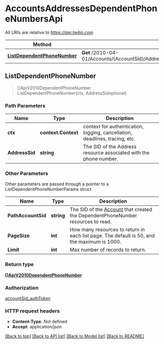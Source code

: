 # AccountsAddressesDependentPhoneNumbersApi

All URIs are relative to *https://api.twilio.com*

Method | HTTP request | Description
------------- | ------------- | -------------
[**ListDependentPhoneNumber**](AccountsAddressesDependentPhoneNumbersApi.md#ListDependentPhoneNumber) | **Get** /2010-04-01/Accounts/{AccountSid}/Addresses/{AddressSid}/DependentPhoneNumbers.json | 



## ListDependentPhoneNumber

> []ApiV2010DependentPhoneNumber ListDependentPhoneNumber(ctx, AddressSidoptional)



### Path Parameters


Name | Type | Description
------------- | ------------- | -------------
**ctx** | **context.Context** | context for authentication, logging, cancellation, deadlines, tracing, etc.
**AddressSid** | **string** | The SID of the Address resource associated with the phone number.

### Other Parameters

Other parameters are passed through a pointer to a ListDependentPhoneNumberParams struct


Name | Type | Description
------------- | ------------- | -------------
**PathAccountSid** | **string** | The SID of the [Account](https://www.twilio.com/docs/iam/api/account) that created the DependentPhoneNumber resources to read.
**PageSize** | **int** | How many resources to return in each list page. The default is 50, and the maximum is 1000.
**Limit** | **int** | Max number of records to return.

### Return type

[**[]ApiV2010DependentPhoneNumber**](ApiV2010DependentPhoneNumber.md)

### Authorization

[accountSid_authToken](../README.md#accountSid_authToken)

### HTTP request headers

- **Content-Type**: Not defined
- **Accept**: application/json

[[Back to top]](#) [[Back to API list]](../README.md#documentation-for-api-endpoints)
[[Back to Model list]](../README.md#documentation-for-models)
[[Back to README]](../README.md)

